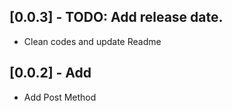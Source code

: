 ## [0.0.3] - TODO: Add release date.

* Clean codes and update Readme

## [0.0.2] - Add

* Add Post Method
